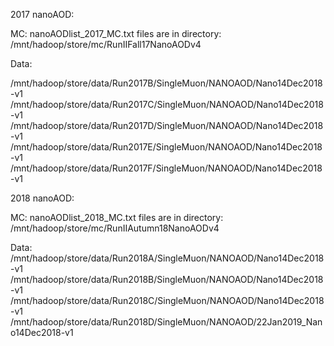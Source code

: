 2017 nanoAOD:

MC: nanoAODlist_2017_MC.txt 
files are in directory: /mnt/hadoop/store/mc/RunIIFall17NanoAODv4

Data:

/mnt/hadoop/store/data/Run2017B/SingleMuon/NANOAOD/Nano14Dec2018-v1  
/mnt/hadoop/store/data/Run2017C/SingleMuon/NANOAOD/Nano14Dec2018-v1  
/mnt/hadoop/store/data/Run2017D/SingleMuon/NANOAOD/Nano14Dec2018-v1
/mnt/hadoop/store/data/Run2017E/SingleMuon/NANOAOD/Nano14Dec2018-v1
/mnt/hadoop/store/data/Run2017F/SingleMuon/NANOAOD/Nano14Dec2018-v1

2018 nanoAOD:

MC: nanoAODlist_2018_MC.txt
files are in directory: /mnt/hadoop/store/mc/RunIIAutumn18NanoAODv4

Data: 
/mnt/hadoop/store/data/Run2018A/SingleMuon/NANOAOD/Nano14Dec2018-v1  
/mnt/hadoop/store/data/Run2018B/SingleMuon/NANOAOD/Nano14Dec2018-v1  
/mnt/hadoop/store/data/Run2018C/SingleMuon/NANOAOD/Nano14Dec2018-v1
/mnt/hadoop/store/data/Run2018D/SingleMuon/NANOAOD/22Jan2019_Nano14Dec2018-v1
